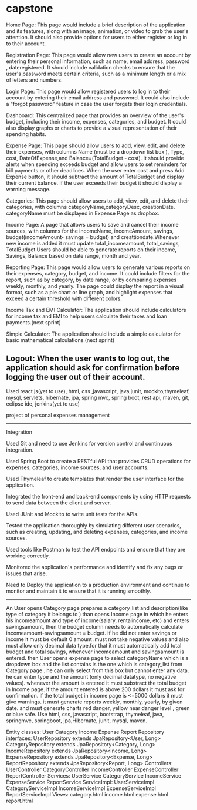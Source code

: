 # capstone

Home Page: This page would include a brief description of the application and its features, along with an image, animation, or video to grab the user's attention. It should also provide options for users to either register or log in to their account.


Registration Page: This page would allow new users to create an account by entering their personal information, such as name, email address,  password , dateregistered. It should include validation checks to ensure that the user's password meets certain criteria, such as a minimum length or a mix of letters and numbers.


Login Page: This page would allow registered users to log in to their account by entering their email address and password. It could also include a "forgot password" feature in case the user forgets their login credentials.

Dashboard: This centralized page that provides an overview of the user's budget, including their income, expenses, categories, and budget. It could also display graphs or charts to provide a visual representation of their spending habits.

Expense Page: This page should allow users to add, view, edit, and delete their expenses, with columns Name (must be a dropdown list box ), Type, cost, DateOfExpense,and Balance=(TotalBudget - cost). It should provide alerts when spending exceeds budget and allow users to set reminders for bill payments or other deadlines. When the user enter cost and press Add Expense button, it should subtract the amount of TotalBudget and display their current balance. If the user exceeds their budget it should display a warning message.

Categories: This page should allow users to add, view, edit, and delete their categories, with columns categoryName,categoryDesc, creationDate. categoryName must be displayed in Expense Page as dropbox.

Income Page: A page that allows users to save and cancel their income sources, with columns for the incomeName, incomeAmount, savings, budget(incomeAmount- savings = budget) and creattiondate.Whenever new income is added it must update total_incomeamount, total_savings, TotalBudget  Users should be able to generate reports on their income, Savings, Balance based on date range, month and year.

Reporting Page: This page would allow users to generate various reports on their expenses, category, budget, and income. It could include filters for the report, such as by category, by date range, or by comparing expenses weekly, monthly, and yearly. The page could display the report in a visual format, such as a pie chart or line graph, and highlight expenses that exceed a certain threshold with different colors.

Income Tax and EMI Calculator: The application should include calculators for income tax and EMI to help users calculate their taxes and loan payments.(next sprint)

Simple Calculator: The application should include a simple calculator for basic mathematical calculations.(next sprint)

Logout: When the user wants to log out, the application should ask for confirmation before logging the user out of their account.
-----------------------------------------------------------------------------------------------------------------------------------------------------------------

Used react js(yet to use), html, css ,javascript, java,junit, mockito,thymeleaf, mysql, servlets, hibernate, jpa, spring mvc, spring boot, rest api, maven, git, eclipse ide, jenkins(yet to use)

 project of personal expenses management



-------------------------------------------------------------------------------------------------------------------

Integration

Used Git and need to use Jenkins for version control and continuous integration.

Used Spring Boot to create a RESTful API that provides CRUD operations for expenses, categories, income sources, and user accounts.

Used Thymeleaf to create templates that render the user interface for the application.

Integrated the front-end and back-end components by using HTTP requests to send data between the client and server.

Used JUnit and Mockito to write unit tests for the APIs.

Tested the application thoroughly by simulating different user scenarios, such as creating, updating, and deleting expenses, categories, and income sources.

Used tools like Postman to test the API endpoints and ensure that they are working correctly.

Monitored the application's performance and identify and fix any bugs or issues that arise.

Need to Deploy the application to a production environment and continue to monitor and maintain it to ensure that it is running smoothly.

---------------------------------------------------------

An User opens Category page  prepares a category_list and description(like type of category it belongs to ) than opens Income page in which he enters his incomeamount and type of income(salary, rentalincome, etc) and enters savingsamount, then the budget column needs to automatically calculate incomeamount-savingsamount = budget. if he did not enter savings or income it must be default 0 amount .must not take negative values and also must allow only decimal data type.for that it must automatically add total budget and total savings, whenever incomeamount and savingsamount is entered.
then User opens expense page to select categoryName which is a dropdown box and the list contains is the one which is category_list from Category page . he can only select from this box but cannot enter any data. he can enter type and the amount (only decimal datatype, no negative values). whenever the amount is entered it must substract the total budget in Income page. if the amount entered  is above 200 dollars it must ask for confirmation. if the total budget in income page is <=5000 dollars it must give warnings. it must generate reports weekly, monthly, yearly, by given date. and must generate charts red danger, yellow near danger level , green or blue safe.
Use html, css, javascript, bootstrap, thymeleaf, java, springmvc, springboot, jpa,Hibernate, junit, mysql, maven.

Entity classes:
User
Category
Income
Expense
Report
Repository interfaces:
UserRepository extends JpaRepository<User, Long>
CategoryRepository extends JpaRepository<Category, Long>
IncomeRepository extends JpaRepository<Income, Long>
ExpenseRepository extends JpaRepository<Expense, Long>
ReportRepository extends JpaRepository<Report, Long>
Controllers:
UserController
CategoryController
IncomeController
ExpenseController
ReportController
Services:
UserService
CategoryService
IncomeService
ExpenseService
ReportService
ServiceImpl:
UserServiceImpl
CategoryServiceImpl
IncomeServiceImpl
ExpenseServiceImpl
ReportServiceImpl
Views:
category.html
income.html
expense.html
report.html


